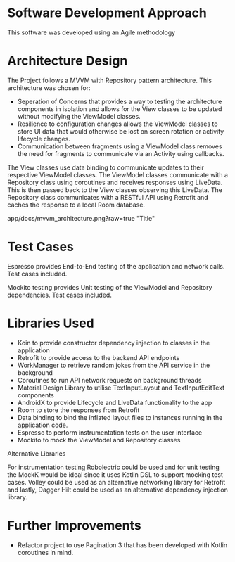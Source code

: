 # Software Development Approach
This software was developed using an Agile methodology

# Architecture Design
The Project follows a MVVM with Repository pattern architecture. This architecture was chosen for:
- Seperation of Concerns that provides a way to testing the architecture components in isolation and allows for the View classes to be updated without modifying the ViewModel classes.
- Resilience to configuration changes allows the ViewModel classes to store UI data that would otherwise be lost on screen rotation or activity lifecycle changes.
- Communication between fragments using a ViewModel class removes the need for fragments to communicate via an Activity using callbacks.

The View classes use data binding to communicate updates to their respective ViewModel classes. The ViewModel classes communicate with a Repository class using coroutines and receives responses using LiveData. This is then passed back to the View classes observing this LiveData. The Repository class communicates with a RESTful API using Retrofit and caches the response to a local Room database.

app/docs/mvvm_architecture.png?raw=true "Title"

# Test Cases
Espresso provides End-to-End testing of the application and network calls. Test cases included.

Mockito testing provides Unit testing of the ViewModel and Repository dependencies. Test cases included.


# Libraries Used
- Koin to provide constructor dependency injection to classes in the application
- Retrofit to provide access to the backend API endpoints
- WorkManager to retrieve random jokes from the API service in the background
- Coroutines to run API network requests on background threads
- Material Design Library to utilise TextInputLayout and TextInputEditText components
- AndroidX to provide Lifecycle and LiveData functionality to the app
- Room to store the responses from Retrofit
- Data binding to bind the inflated layout files to instances running in the application code.
- Espresso to perform instrumentation tests on the user interface
- Mockito to mock the ViewModel and Repository classes

Alternative Libraries

For instrumentation testing Robolectric could be used and for unit testing the MockK would be ideal since it uses Kotlin DSL to support mocking test cases.
Volley could be used as an alternative networking library for Retrofit and lastly, Dagger Hilt could be used as an alternative dependency injection library.

# Further Improvements

- Refactor project to use Pagination 3 that has been developed with Kotlin coroutines in mind.
